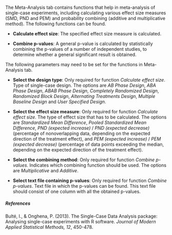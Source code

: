The Meta-Analysis tab contains functions that help in meta-analysis of single-case experiments, including calculating various effect size measures (SMD, PND and PEM) and probability combining (additive and multiplicative method). The following functions can be found.

* **Calculate effect size**: The specified effect size measure is calculated.

* **Combine p-values**: A general p-value is calculated by statistically combining the p-values of a number of independent studies, to determine whether a general significant result is obtained.

The following parameters may need to be set for the functions in Meta-Analysis tab.

* **Select the design type**: Only required for function *Calculate effect size*. Type of single-case design. The options are *AB Phase Design*, *ABA Phase Design*, *ABAB Phase Design*, *Completely Randomized Design*, *Randomized Block Design*, *Alternating Treatments Design*, *Multiple Baseline Design* and *User Specified Design*.

* **Select the effect size measure**: Only required for function *Calculate effect size*. The type of effect size that has to be calculated. The options are *Standardized Mean Difference*, *Pooled Standardized Mean Difference*, *PND (expected increase)* / *PND (expected decrease)* (percentage of nonoverlapping data, depending on the expected direction of the treatment effect), and *PEM (expected increase)* / *PEM (expected decrease)* (percentage of data points exceeding the median, depending on the expected direction of the treatment effect).

* **Select the combining method**: Only required for function *Combine p-values*. Indicates which combining function should be used. The options are *Multiplicative* and *Additive*.

* **Select text file containing p-values**: Only required for function *Combine p-values*. Text file in which the p-values can be found. This text file should consist of one column with all the obtained p-values.

##### **References**

Bult&eacute;, I., & Onghena, P. (2013). The Single-Case Data Analysis package: Analysing single-case experiments with R software. *Journal of Modern Applied Statistical Methods, 12*, 450-478.
